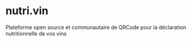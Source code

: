 # nutri.vin
Plateforme open source et communautaire de QRCode pour la déclaration nutritionnelle de vos vins
